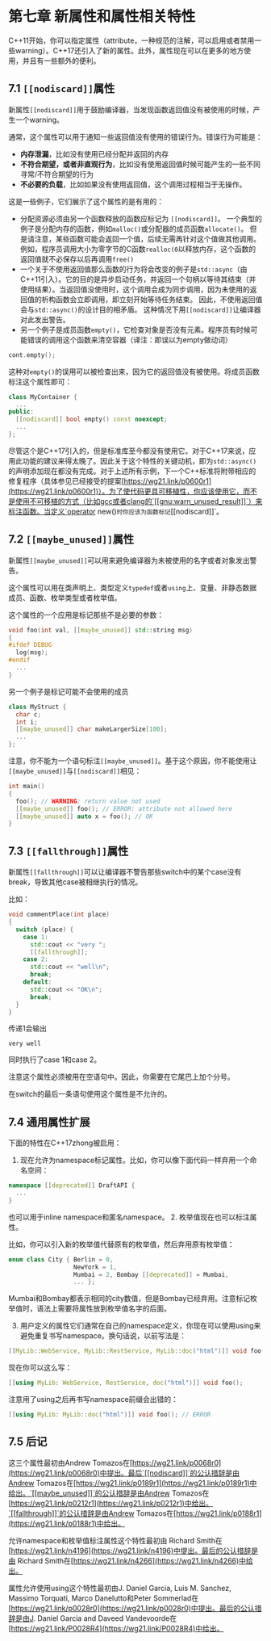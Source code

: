 # 第七章 新属性和属性相关特性
C++11开始，你可以指定属性（attribute，一种规范的注解，可以启用或者禁用一些warning）。C++17还引入了新的属性。此外，属性现在可以在更多的地方使用，并且有一些额外的便利。

## 7.1 `[[nodiscard]]`属性
新属性`[[nodiscard]]`用于鼓励编译器，当发现函数返回值没有被使用的时候，产生一个warning。

通常，这个属性可以用于通知一些返回值没有使用的错误行为。错误行为可能是：
+ **内存泄漏**，比如没有使用已经分配并返回的内存
+ **不符合期望，或者非直观行为**，比如没有使用返回值时候可能产生的一些不同寻常/不符合期望的行为
+ **不必要的负载**，比如如果没有使用返回值，这个调用过程相当于无操作。

这是一些例子，它们展示了这个属性的是有用的：
+ 分配资源必须由另一个函数释放的函数应标记为
``[[nodiscard]]``。 一个典型的例子是分配内存的函数，例如`malloc()`或分配器的成员函数`allocate()`。
但是请注意，某些函数可能会返回一个值，后续无需再针对这个值做其他调用。 例如，程序员调用大小为零字节的C函数`realloc(0`以释放内存，这个函数的返回值就不必保存以后再调用`free()`
+ 一个关于不使用返回值那么函数的行为将会改变的例子是`std::async`（由C++11引入）。它的目的是异步启动任务，并返回一个句柄以等待其结束（并使用结果）。当返回值没使用时，这个调用会成为同步调用，因为未使用的返回值的析构函数会立即调用，即立刻开始等待任务结束。 因此，不使用返回值会与`std::async()`的设计目的相矛盾。 这种情况下用`[[nodiscard]]`让编译器对此发出警告。
+ 另一个例子是成员函数`empty()`，它检查对象是否没有元素。程序员有时候可能错误的调用这个函数来清空容器（译注：即误以为empty做动词）
```cpp
cont.empty();
```
这种对`empty()`的误用可以被检查出来，因为它的返回值没有被使用。将成员函数标注这个属性即可：
```cpp
class MyContainer {
  ...
public:
  [[nodiscard]] bool empty() const noexcept;
  ...
};
```
尽管这个是C++17引入的，但是标准库至今都没有使用它。对于C++17来说，应用此功能的建议来得太晚了。因此关于这个特性的关键动机，即为`std::async()`的声明添加现在都没有完成。对于上述所有示例，下一个C++标准将附带相应的修复程序（具体参见已经接受的提案[https://wg21.link/p0600r1](https://wg21.link/p0600r1)）。为了使代码更具可移植性，你应该使用它，而不是使用不可移植的方式（比如gcc或者clang的`[[gnu:warn_unused_result]]`）来标注函数。当定义`operator new()`时你应该为函数标记`[[nodiscard]]`。

## 7.2 `[[maybe_unused]]`属性
新属性`[[maybe_unused]]`可以用来避免编译器为未被使用的名字或者对象发出警告。

这个属性可以用在类声明上、类型定义`typedef`或者`using`上、变量、非静态数据成员、函数、枚举类型或者枚举值。

这个属性的一个应用是标记那些不是必要的参数：
```cpp
void foo(int val, [[maybe_unused]] std::string msg)
{
#ifdef DEBUG
  log(msg);
#endif
  ...
}
```
另一个例子是标记可能不会使用的成员
```cpp
class MyStruct {
  char c;
  int i;
  [[maybe_unused]] char makeLargerSize[100];
  ...
};
```
注意，你不能为一个语句标注`[[maybe_unused]]`。基于这个原因，你不能使用让`[[maybe_unused]]`与`[[nodiscard]]`相见：
```cpp
int main()
{
  foo(); // WARNING: return value not used
  [[maybe_unused]] foo(); // ERROR: attribute not allowed here
  [[maybe_unused]] auto x = foo(); // OK
}
```

## 7.3 `[[fallthrough]]`属性
新属性`[[fallthrough]]`可以让编译器不警告那些switch中的某个case没有break，导致其他case被相继执行的情况。

比如：
```cpp
void commentPlace(int place)
{
  switch (place) {
    case 1:
      std::cout << "very ";
      [[fallthrough]];
    case 2:
      std::cout << "well\n";
      break;
    default:
      std::cout << "OK\n";
      break; 
  } 
}
```
传递1会输出
```
very well
```
同时执行了case 1和case 2。

注意这个属性必须被用在空语句中。因此，你需要在它尾巴上加个分号。

在switch的最后一条语句使用这个属性是不允许的。

## 7.4 通用属性扩展
下面的特性在C++17zhong被启用：
1. 现在允许为namespace标记属性。比如，你可以像下面代码一样弃用一个命名空间：
```cpp
namespace [[deprecated]] DraftAPI {
  ...
}
```
也可以用于inline namespace和匿名namespace。
2. 枚举值现在也可以标注属性。

比如，你可以引入新的枚举值代替原有的枚举值，然后弃用原有枚举值：
```cpp
enum class City { Berlin = 0,
                  NewYork = 1,
                  Mumbai = 2, Bombay [[deprecated]] = Mumbai,
                  ... };
```
Mumbai和Bombay都表示相同的city数值，但是Bombay已经弃用。注意标记枚举值时，语法上需要将属性放到枚举值名字的后面。

3. 用户定义的属性它们通常在自己的namespace定义，你现在可以使用using来避免重复书写namespace。换句话说，以前写法是：
```cpp
[[MyLib::WebService, MyLib::RestService, MyLib::doc("html")]] void foo();
```
现在你可以这么写：
```cpp
[[using MyLib: WebService, RestService, doc("html")]] void foo();
```
注意用了using之后再书写namespace前缀会出错的：
```cpp
[[using MyLib: MyLib::doc("html")]] void foo(); // ERROR
```

## 7.5 后记
这三个属性最初由Andrew Tomazos在[https://wg21.link/p0068r0](https://wg21.link/p0068r0)中提出。最后`[[nodiscard]]`的公认措辞是由Andrew Tomazos在[https://wg21.link/p0189r1](https://wg21.link/p0189r1)中给出。`[[maybe_unused]]`的公认措辞是由Andrew Tomazos在[https://wg21.link/p0212r1](https://wg21.link/p0212r1)中给出。`[[fallthrough]]`的公认措辞是由Andrew Tomazos在[https://wg21.link/p0188r1](https://wg21.link/p0188r1)中给出。

允许namespace和枚举值标注属性这个特性最初由 Richard Smith在[https://wg21.link/n4196](https://wg21.link/n4196)中提出。最后的公认措辞是由 Richard Smith在[https://wg21.link/n4266](https://wg21.link/n4266)中给出。

属性允许使用using这个特性最初由J. Daniel Garcia, Luis M. Sanchez, Massimo
Torquati, Marco Danelutto和Peter Sommerlad在[https://wg21.link/p0028r0](https://wg21.link/p0028r0)中提出。最后的公认措辞是由J. Daniel Garcia and Daveed Vandevoorde在[https://wg21.link/P0028R4](https://wg21.link/P0028R4)中给出。